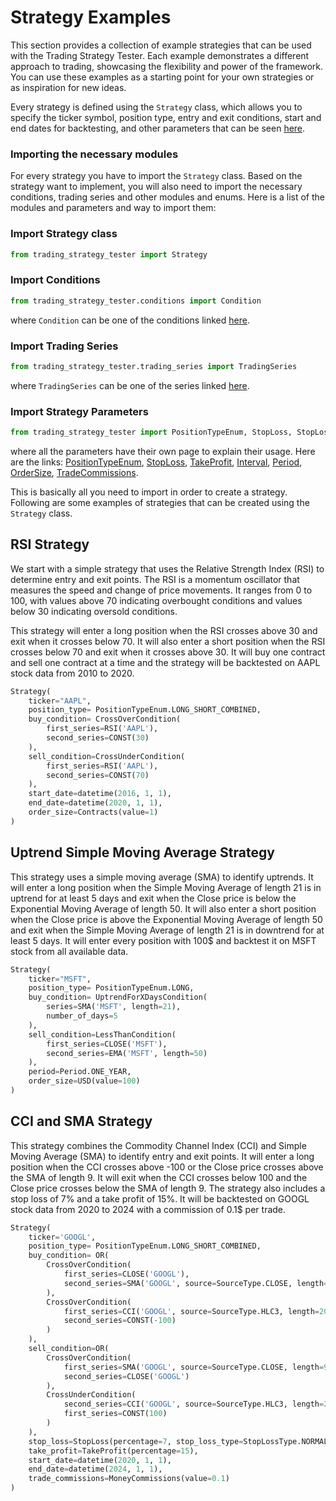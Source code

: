 
# Strategy Examples

This section provides a collection of example strategies that can be used with the Trading Strategy Tester. Each example demonstrates a different approach to trading, showcasing the flexibility and power of the framework. You can use these examples as a starting point for your own strategies or as inspiration for new ideas.

Every strategy is defined using the `Strategy` class, which allows you to specify the ticker symbol, position type, entry and exit conditions, start and end dates for backtesting, and other parameters that can be seen [here](../../dev/modules/strategy.md).

### Importing the necessary modules

For every strategy you have to import the `Strategy` class. Based on the strategy want to implement, you will also need to import the necessary conditions, trading series and other modules and enums. Here is a list of the modules and parameters and way to import them:

### Import Strategy class

```python
from trading_strategy_tester import Strategy
```

### Import Conditions

```python
from trading_strategy_tester.conditions import Condition
```
where `Condition` can be one of the conditions linked [here](../../dev/modules/conditions/index.md).

### Import Trading Series

```python
from trading_strategy_tester.trading_series import TradingSeries
```
where `TradingSeries` can be one of the series linked [here](../../dev/modules/trading_series.md).

### Import Strategy Parameters

```python
from trading_strategy_tester import PositionTypeEnum, StopLoss, StopLossType,TakeProfit, Interval, Period, Contracts, USD, PercentOfEquity, MoneyCommissions, PercentageCommissions
```
where all the parameters have their own page to explain their usage. Here are the links: [PositionTypeEnum](../../dev/modules/enums/position_type.md), [StopLoss](../../dev/modules/strategy_parameters/stop_loss.md), [TakeProfit](../../dev/modules/strategy_parameters/take_profit.md), [Interval](../../dev/modules/enums/interval.md), [Period](../../dev/modules/enums/period.md), [OrderSize](../../dev/modules/strategy_parameters/order_size.md), [TradeCommissions](../../dev/modules/strategy_parameters/trade_commissions.md).

This is basically all you need to import in order to create a strategy. Following are some examples of strategies that can be created using the `Strategy` class.


## RSI Strategy

We start with a simple strategy that uses the Relative Strength Index (RSI) to determine entry and exit points. The RSI is a momentum oscillator that measures the speed and change of price movements. It ranges from 0 to 100, with values above 70 indicating overbought conditions and values below 30 indicating oversold conditions.

This strategy will enter a long position when the RSI crosses above 30 and exit when it crosses below 70. It will also enter a short position when the RSI crosses below 70 and exit when it crosses above 30. It will buy one contract and sell one contract at a time and the strategy will be backtested on AAPL stock data from 2010 to 2020.

```python
Strategy(
    ticker="AAPL",
    position_type= PositionTypeEnum.LONG_SHORT_COMBINED,
    buy_condition= CrossOverCondition(
        first_series=RSI('AAPL'),
        second_series=CONST(30)
    ),
    sell_condition=CrossUnderCondition(
        first_series=RSI('AAPL'),
        second_series=CONST(70)
    ),
    start_date=datetime(2016, 1, 1),
    end_date=datetime(2020, 1, 1),
    order_size=Contracts(value=1)
)
```

## Uptrend Simple Moving Average Strategy

This strategy uses a simple moving average (SMA) to identify uptrends. It will enter a long position when the Simple Moving Average of length 21 is in uptrend for at least 5 days and exit when the Close price is below the Exponential Moving Average of length 50. It will also enter a short position when the Close price is above the Exponential Moving Average of length 50 and exit when the Simple Moving Average of length 21 is in downtrend for at least 5 days. It will enter every position with 100$ and backtest it on MSFT stock from all available data.

```python
Strategy(
    ticker="MSFT",
    position_type= PositionTypeEnum.LONG,
    buy_condition= UptrendForXDaysCondition(
        series=SMA('MSFT', length=21),
        number_of_days=5
    ),
    sell_condition=LessThanCondition(
        first_series=CLOSE('MSFT'),
        second_series=EMA('MSFT', length=50)
    ),
    period=Period.ONE_YEAR,
    order_size=USD(value=100)
)
```

## CCI and SMA Strategy

This strategy combines the Commodity Channel Index (CCI) and Simple Moving Average (SMA) to identify entry and exit points. It will enter a long position when the CCI crosses above -100 or the Close price crosses above the SMA of length 9. It will exit when the CCI crosses below 100 and the Close price crosses below the SMA of length 9. The strategy also includes a stop loss of 7% and a take profit of 15%. It will be backtested on GOOGL stock data from 2020 to 2024 with a commission of 0.1$ per trade.

```python
Strategy(
    ticker='GOOGL',
    position_type= PositionTypeEnum.LONG_SHORT_COMBINED,
    buy_condition= OR(
        CrossOverCondition(
            first_series=CLOSE('GOOGL'),
            second_series=SMA('GOOGL', source=SourceType.CLOSE, length=9, offset=0)
        ),
        CrossOverCondition(
            first_series=CCI('GOOGL', source=SourceType.HLC3, length=20),
            second_series=CONST(-100)
        )
    ),
    sell_condition=OR(
        CrossOverCondition(
            first_series=SMA('GOOGL', source=SourceType.CLOSE, length=9, offset=0),
            second_series=CLOSE('GOOGL')
        ),
        CrossUnderCondition(
            second_series=CCI('GOOGL', source=SourceType.HLC3, length=20),
            first_series=CONST(100)
        )
    ),
    stop_loss=StopLoss(percentage=7, stop_loss_type=StopLossType.NORMAL),
    take_profit=TakeProfit(percentage=15),
    start_date=datetime(2020, 1, 1),
    end_date=datetime(2024, 1, 1),
    trade_commissions=MoneyCommissions(value=0.1)
)
```